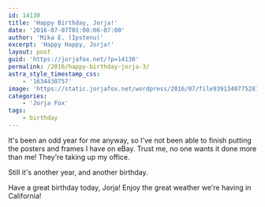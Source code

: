 ```yaml
---
id: 14130
title: 'Happy Birthday, Jorja!'
date: '2016-07-07T01:00:06-07:00'
author: 'Mika E. (Ipstenu)'
excerpt: 'Happy Happy, Jorja!'
layout: post
guid: 'https://jorjafox.net/?p=14130'
permalink: /2016/happy-birthday-jorja-3/
astra_style_timestamp_css:
    - '1634430757'
image: 'https://static.jorjafox.net/wordpress/2016/07/file9391340775281.jpg'
categories:
    - 'Jorja Fox'
tags:
    - birthday
---
```


It's been an odd year for me anyway, so I've not been able to finish putting the posters and frames I have on eBay. Trust me, no one wants it done more than me! They're taking up my office.

Still it's another year, and another birthday.

Have a great birthday today, Jorja! Enjoy the great weather we're having in California!